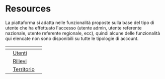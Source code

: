 # Resources

La piattaforma si adatta nelle funzionalità proposte sulla base del tipo di utente che ha effettuato l'accesso (utente admin, utente referente nazionale, utente referente regionale, ecc), quindi alcune delle funzionalità qui elencate non sono disponibili su tutte le tipologie di account.



<table data-view="cards"><thead><tr><th></th><th></th><th></th></tr></thead><tbody><tr><td></td><td><a href="utenti.md">Utenti</a></td><td></td></tr><tr><td></td><td><a href="rilievi.md">Rilievi</a></td><td></td></tr><tr><td></td><td><a href="territorio/">Territorio</a></td><td></td></tr></tbody></table>
